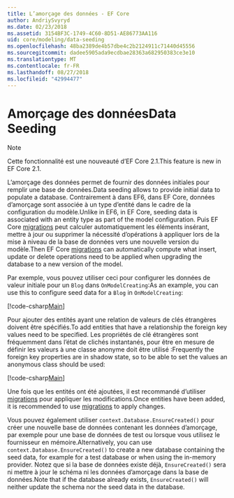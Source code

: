 ```yaml
---
title: L’amorçage des données - EF Core
author: AndriySvyryd
ms.date: 02/23/2018
ms.assetid: 3154BF3C-1749-4C60-8D51-AE86773AA116
uid: core/modeling/data-seeding
ms.openlocfilehash: 48ba2389de4b57dbe4c2b2124911c71440d45556
ms.sourcegitcommit: dadee5905ada9ecdbae28363a682950383ce3e10
ms.translationtype: MT
ms.contentlocale: fr-FR
ms.lasthandoff: 08/27/2018
ms.locfileid: "42994477"
---
```

# <a name="data-seeding"></a><span data-ttu-id="8a999-102">Amorçage des données</span><span class="sxs-lookup"><span data-stu-id="8a999-102">Data Seeding</span></span>

> [!NOTE]  
> <span data-ttu-id="8a999-103">Cette fonctionnalité est une nouveauté d’EF Core 2.1.</span><span class="sxs-lookup"><span data-stu-id="8a999-103">This feature is new in EF Core 2.1.</span></span>

<span data-ttu-id="8a999-104">L’amorçage des données permet de fournir des données initiales pour remplir une base de données.</span><span class="sxs-lookup"><span data-stu-id="8a999-104">Data seeding allows to provide initial data to populate a database.</span></span> <span data-ttu-id="8a999-105">Contrairement à dans EF6, dans EF Core, données d’amorçage sont associée à un type d’entité dans le cadre de la configuration du modèle.</span><span class="sxs-lookup"><span data-stu-id="8a999-105">Unlike in EF6, in EF Core, seeding data is associated with an entity type as part of the model configuration.</span></span> <span data-ttu-id="8a999-106">Puis EF Core [migrations](xref:core/managing-schemas/migrations/index) peut calculer automatiquement les éléments insérant, mettre à jour ou supprimer la nécessité d’opérations à appliquer lors de la mise à niveau de la base de données vers une nouvelle version du modèle.</span><span class="sxs-lookup"><span data-stu-id="8a999-106">Then EF Core [migrations](xref:core/managing-schemas/migrations/index) can automatically compute what insert, update or delete operations need to be applied when upgrading the database to a new version of the model.</span></span>

<span data-ttu-id="8a999-107">Par exemple, vous pouvez utiliser ceci pour configurer les données de valeur initiale pour un `Blog` dans `OnModelCreating`:</span><span class="sxs-lookup"><span data-stu-id="8a999-107">As an example, you can use this to configure seed data for a `Blog` in `OnModelCreating`:</span></span>

[!code-csharp[Main](../../../samples/core/DataSeeding/DataSeedingContext.cs?name=BlogSeed)]

<span data-ttu-id="8a999-108">Pour ajouter des entités ayant une relation de valeurs de clés étrangères doivent être spécifiés.</span><span class="sxs-lookup"><span data-stu-id="8a999-108">To add entities that have a relationship the foreign key values need to be specified.</span></span> <span data-ttu-id="8a999-109">Les propriétés de clé étrangères sont fréquemment dans l’état de clichés instantanés, pour être en mesure de définir les valeurs à une classe anonyme doit être utilisé :</span><span class="sxs-lookup"><span data-stu-id="8a999-109">Frequently the foreign key properties are in shadow state, so to be able to set the values an anonymous class should be used:</span></span>

[!code-csharp[Main](../../../samples/core/DataSeeding/DataSeedingContext.cs?name=PostSeed)]

<span data-ttu-id="8a999-110">Une fois que les entités ont été ajoutées, il est recommandé d’utiliser [migrations](xref:core/managing-schemas/migrations/index) pour appliquer les modifications.</span><span class="sxs-lookup"><span data-stu-id="8a999-110">Once entities have been added, it is recommended to use [migrations](xref:core/managing-schemas/migrations/index) to apply changes.</span></span> 

<span data-ttu-id="8a999-111">Vous pouvez également utiliser `context.Database.EnsureCreated()` pour créer une nouvelle base de données contenant les données d’amorçage, par exemple pour une base de données de test ou lorsque vous utilisez le fournisseur en mémoire.</span><span class="sxs-lookup"><span data-stu-id="8a999-111">Alternatively, you can use `context.Database.EnsureCreated()` to create a new database containing the seed data, for example for a test database or when using the in-memory provider.</span></span> <span data-ttu-id="8a999-112">Notez que si la base de données existe déjà, `EnsureCreated()` sera ni mettre à jour le schéma ni les données d’amorçage dans la base de données.</span><span class="sxs-lookup"><span data-stu-id="8a999-112">Note that if the database already exists, `EnsureCreated()` will neither update the schema nor the seed data in the database.</span></span>
